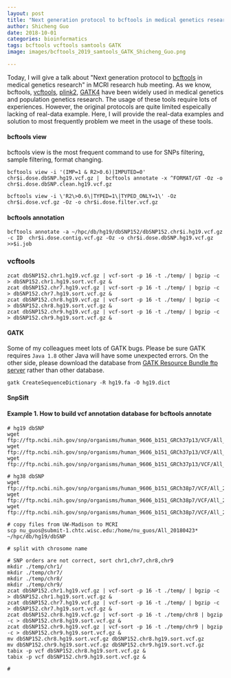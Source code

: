 ```yaml
---
layout: post
title: "Next generation protocol to bcftools in medical genetics research"
author: Shicheng Guo
date: 2018-10-01
categories: bioinformatics
tags: bcftools vcftools samtools GATK
image: images/bcftools_2019_samtools_GATK_Shicheng_Guo.png

---
```

Today, I will give a talk about "Next generation protocol to [bcftools](https://samtools.github.io/bcftools/bcftools.html#annotate) in medical genetics research" in MCRI research hub meeting. As we know, bcftools, [vcftools](http://vcftools.sourceforge.net/man_latest.html), [plink2](https://www.cog-genomics.org/plink/2.0/), [GATK4](https://software.broadinstitute.org/gatk/gatk4) have been widely used in medical genetics and population genetics research. The usage of these tools require lots of experiences. However, the original protocols are quite limited espeically lacking of real-data example. Here, I will provide the real-data examples and solution to most frequently problem we meet in the usage of these tools. 

#### bcftools view 
bcftools view is the most frequent command to use for SNPs filtering, sample filtering, format changing. 
```
bcftools view -i '(IMP=1 & R2>0.6)|IMPUTED=0' chr$i.dose.dbSNP.hg19.vcf.gz |  bcftools annotate -x ^FORMAT/GT -Oz -o chr$i.dose.dbSNP.clean.hg19.vcf.gz

bcftools view -i \'R2\>0.6\|TYPED=1\|TYPED_ONLY=1\' -Oz chr$i.dose.vcf.gz -Oz -o chr$i.dose.filter.vcf.gz

```
#### bcftools annotation
```
bcftools annotate -a ~/hpc/db/hg19/dbSNP152/dbSNP152.chr$i.hg19.vcf.gz -c ID  chr$i.dose.contig.vcf.gz -Oz -o chr$i.dose.dbSNP.hg19.vcf.gz >>$i.job
```
### vcftools
```
zcat dbSNP152.chr1.hg19.vcf.gz | vcf-sort -p 16 -t ./temp/ | bgzip -c > dbSNP152.chr1.hg19.sort.vcf.gz &
zcat dbSNP152.chr7.hg19.vcf.gz | vcf-sort -p 16 -t ./temp/ | bgzip -c > dbSNP152.chr7.hg19.sort.vcf.gz &
zcat dbSNP152.chr8.hg19.vcf.gz | vcf-sort -p 16 -t ./temp/ | bgzip -c > dbSNP152.chr8.hg19.sort.vcf.gz &
zcat dbSNP152.chr9.hg19.vcf.gz | vcf-sort -p 16 -t ./temp/ | bgzip -c > dbSNP152.chr9.hg19.sort.vcf.gz &
```

#### GATK
Some of my colleagues meet lots of GATK bugs. Please be sure GATK requires `Java 1.8` other Java will have some unexpected errors. On the other side, please download the database from [GATK Resource Bundle ftp server](https://software.broadinstitute.org/gatk/download/bundle) rather than other database. 
```
gatk CreateSequenceDictionary -R hg19.fa -O hg19.dict 
```
#### SnpSift 

#### Example 1. How to build vcf annotation database for bcftools annotate
```
# hg19 dbSNP
wget ftp://ftp.ncbi.nih.gov/snp/organisms/human_9606_b151_GRCh37p13/VCF/All_20180423.vcf.gz
wget ftp://ftp.ncbi.nih.gov/snp/organisms/human_9606_b151_GRCh37p13/VCF/All_20180423.vcf.gz.md5
wget ftp://ftp.ncbi.nih.gov/snp/organisms/human_9606_b151_GRCh37p13/VCF/All_20180423.vcf.gz.tbi

# hg38 dbSNP
wget ftp://ftp.ncbi.nih.gov/snp/organisms/human_9606_b151_GRCh38p7/VCF/All_20180418.vcf.gz
wget ftp://ftp.ncbi.nih.gov/snp/organisms/human_9606_b151_GRCh38p7/VCF/All_20180418.vcf.gz.md5
wget ftp://ftp.ncbi.nih.gov/snp/organisms/human_9606_b151_GRCh38p7/VCF/All_20180418.vcf.gz.tbi

# copy files from UW-Madison to MCRI
scp nu_guos@submit-1.chtc.wisc.edu:/home/nu_guos/All_20180423* ~/hpc/db/hg19/dbSNP

# split with chrosome name

# SNP orders are not correct, sort chr1,chr7,chr8,chr9
mkdir ./temp/chr1/
mkdir ./temp/chr7/
mkdir ./temp/chr8/
mkdir ./temp/chr9/
zcat dbSNP152.chr1.hg19.vcf.gz | vcf-sort -p 16 -t ./temp/ | bgzip -c > dbSNP152.chr1.hg19.sort.vcf.gz &
zcat dbSNP152.chr7.hg19.vcf.gz | vcf-sort -p 16 -t ./temp/ | bgzip -c > dbSNP152.chr7.hg19.sort.vcf.gz &
zcat dbSNP152.chr8.hg19.vcf.gz | vcf-sort -p 16 -t ./temp/chr8 | bgzip -c > dbSNP152.chr8.hg19.sort.vcf.gz &
zcat dbSNP152.chr9.hg19.vcf.gz | vcf-sort -p 16 -t ./temp/chr9 | bgzip -c > dbSNP152.chr9.hg19.sort.vcf.gz &
mv dbSNP152.chr8.hg19.sort.vcf.gz dbSNP152.chr8.hg19.sort.vcf.gz
mv dbSNP152.chr9.hg19.sort.vcf.gz dbSNP152.chr9.hg19.sort.vcf.gz
tabix -p vcf dbSNP152.chr8.hg19.sort.vcf.gz &
tabix -p vcf dbSNP152.chr9.hg19.sort.vcf.gz &

#
```
